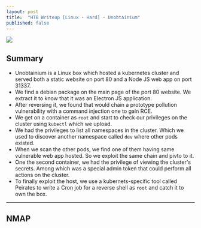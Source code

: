 ```yaml
---
layout: post
title:  "HTB Writeup [Linux - Hard] - Unobtainium"
published: false
---
```


![](/Assets/Box/Box.png)

## Summary
- Unobtainium is a Linux box which hosted a kubernetes cluster and served both a static website on port 80 and a Node JS web app on port 31337.
- We find a debian package on the main page of the port 80 website. We extract it to know that it was an Electron JS application.
- After reversing it, we found that would chain a prototype pollution vulnerability with a command injection one to gain RCE.
- We get on a container as `root` and start to check our privileges on the cluster using `kubectl` which we upload.
- We had the privileges to list all namespaces in the cluster. Which we used to discover another namespace called `dev` where other pods existed.
- When we scan the other pods, we find one of them having same vulnerable web app hosted. So we exploit the same chain and pivto to it.
- One the second container, we had the privilege of viewing the cluster's secrets. Among which was a special admin token that could perform all actions on the cluster.
- To finally exploit the host, we use a kubernets-specific tool called Peirates to write a Cron job for a reverse shell as `root` and catch it to own the box.

---

## NMAP
